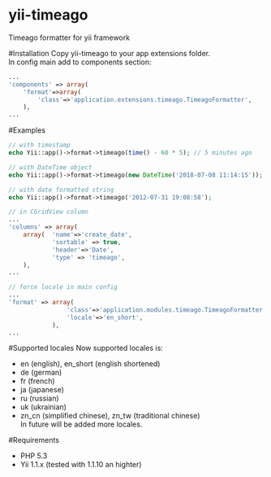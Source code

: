 yii-timeago
===========

Timeago formatter for yii framework

#Installation
Copy yii-timeago to your app extensions folder.  
In config main add to components section:  
```php
...
'components' => array(
	'format'=>array(
		'class'=>'application.extensions.timeago.TimeagoFormatter',
    ),
...
```

#Examples
```php
// with timestamp
echo Yii::app()->format->timeago(time() - 60 * 5); // 5 minutes ago

// with DateTime object 
echo Yii::app()->format->timeago(new DateTime('2018-07-08 11:14:15'));

// with date formatted string
echo Yii::app()->format->timeago('2012-07-31 19:08:58');

// in CGridView column
...
'columns' => array(
	array(  'name'=>'create_date',
            'sortable' => true,
            'header'=>'Date',
            'type' => 'timeago',
    ),
...

// force locale in main config
...
'format' => array(
				'class'=>'application.modules.timeago.TimeagoFormatter',
            	'locale'=>'en_short',
        	),
...
```

#Supported locales
Now supported locales is: 
* en (english), en_short (english shortened)
* de (german)
* fr (french)
* ja (japanese)
* ru (russian)
* uk (ukrainian)
* zn_cn (simplified chinese), zn_tw (traditional chinese)  
In future will be added more locales.  

#Requirements
* PHP 5.3
* Yii 1.1.x (tested with 1.1.10 an highter)
